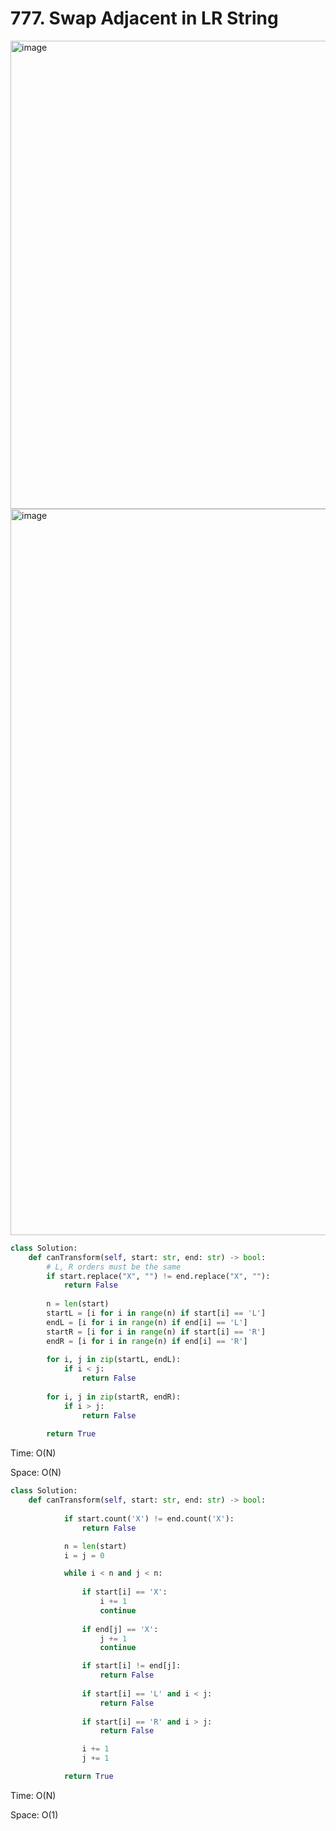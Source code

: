 # 777. Swap Adjacent in LR String


<img width="749" alt="image" src="https://user-images.githubusercontent.com/35987583/179354603-939279fe-de51-4af4-8677-c6668aa58ae9.png">


<img width="1162" alt="image" src="https://user-images.githubusercontent.com/35987583/179354611-2e4c84c8-bf47-40aa-8ac0-450fcb9e1917.png">


```python
class Solution:
    def canTransform(self, start: str, end: str) -> bool:
        # L, R orders must be the same
        if start.replace("X", "") != end.replace("X", ""):
            return False
        
        n = len(start)
        startL = [i for i in range(n) if start[i] == 'L']
        endL = [i for i in range(n) if end[i] == 'L']
        startR = [i for i in range(n) if start[i] == 'R']
        endR = [i for i in range(n) if end[i] == 'R']
        
        for i, j in zip(startL, endL):
            if i < j:
                return False
            
        for i, j in zip(startR, endR):
            if i > j:
                return False
        
        return True
```

Time: O(N)

Space: O(N)


```python
class Solution:
    def canTransform(self, start: str, end: str) -> bool:
            
            if start.count('X') != end.count('X'): 
                return False

            n = len(start)
            i = j = 0

            while i < n and j < n: 
                
                if start[i] == 'X': 
                    i += 1
                    continue
                    
                if end[j] == 'X':
                    j += 1
                    continue

                if start[i] != end[j]: 
                    return False
                
                if start[i] == 'L' and i < j: 
                    return False
                
                if start[i] == 'R' and i > j:  
                    return False

                i += 1
                j += 1

            return True
```

Time: O(N)

Space: O(1)

